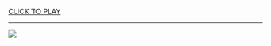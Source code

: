 
<a href="https://premium76.site?title=what_is_the_lowest_scoring_nfl_game_ever&ref=13M">CLICK TO PLAY</a></h3>
<hr>

<a href="https://premium76.site?title=what_is_the_lowest_scoring_nfl_game_ever&ref=13M"><img src="https://clearcache.store/games.png"></a>


